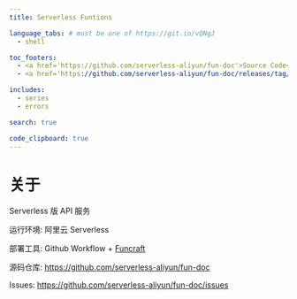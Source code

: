 ```yaml
---
title: Serverless Funtions

language_tabs: # must be one of https://git.io/vQNgJ
  - shell

toc_footers:
  - <a href='https://github.com/serverless-aliyun/fun-doc'>Source Code</a>
  - <a href='https://github.com/serverless-aliyun/fun-doc/releases/tag/VERSION'>VER: VERSION</a>

includes:
  - series
  - errors

search: true

code_clipboard: true
---
```


# 关于

Serverless 版 API 服务

运行环境: 阿里云 Serverless

部署工具: Github Workflow + [Funcraft](https://github.com/alibaba/funcraft)

源码仓库: https://github.com/serverless-aliyun/fun-doc

Issues: https://github.com/serverless-aliyun/fun-doc/issues
